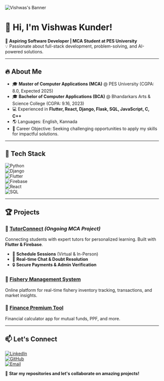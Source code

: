 ![Vishwas's Banner](https://via.placeholder.com/1200x400?text=Welcome+to+My+GitHub+Profile)

# 👋 Hi, I'm Vishwas Kunder!

🚀 **Aspiring Software Developer | MCA Student at PES University**  
💡 Passionate about full-stack development, problem-solving, and AI-powered solutions.  

---

## 🔥 About Me

- 🎓 **Master of Computer Applications (MCA)** @ PES University (CGPA: 8.0, Expected 2025)
- 🎓 **Bachelor of Computer Applications (BCA)** @ Bhandarkars Arts & Science College (CGPA: 9.16, 2023)
- 💻 Experienced in **Flutter, React, Django, Flask, SQL, JavaScript, C, C++**
- 🌎 Languages: English, Kannada
- 🎯 Career Objective: Seeking challenging opportunities to apply my skills for impactful solutions.

---

## 📌 Tech Stack

![Python](https://img.shields.io/badge/Python-3776AB?style=for-the-badge&logo=python&logoColor=white)  
![Django](https://img.shields.io/badge/Django-092E20?style=for-the-badge&logo=django&logoColor=white)  
![Flutter](https://img.shields.io/badge/Flutter-02569B?style=for-the-badge&logo=flutter&logoColor=white)  
![Firebase](https://img.shields.io/badge/Firebase-FFCA28?style=for-the-badge&logo=firebase&logoColor=black)  
![React](https://img.shields.io/badge/React-61DAFB?style=for-the-badge&logo=react&logoColor=black)  
![SQL](https://img.shields.io/badge/SQL-4479A1?style=for-the-badge&logo=mysql&logoColor=white)  

---

## 🏆 Projects

### 🔹 [TutorConnect](#) *(Ongoing MCA Project)*
Connecting students with expert tutors for personalized learning. Built with **Flutter & Firebase**. 
- 📅 **Schedule Sessions** (Virtual & In-Person)
- 💬 **Real-time Chat & Doubt Resolution**
- 🔒 **Secure Payments & Admin Verification**

### 🔹 [Fishery Management System](#)
Online platform for real-time fishery inventory tracking, transactions, and market insights.

### 🔹 [Finance Premium Tool](#)
Financial calculator app for mutual funds, PPF, and more.

---

## 📫 Let's Connect

[![LinkedIn](https://img.shields.io/badge/LinkedIn-0A66C2?style=for-the-badge&logo=linkedin&logoColor=white)](https://www.linkedin.com/in/your-profile)  
[![GitHub](https://img.shields.io/badge/GitHub-181717?style=for-the-badge&logo=github&logoColor=white)](https://github.com/VishwasKunder)  
[![Email](https://img.shields.io/badge/Email-vishwaskunder1@gmail.com-red?style=for-the-badge&logo=gmail&logoColor=white)](mailto:vishwaskunder1@gmail.com)  

🌟 **Star my repositories and let's collaborate on amazing projects!**
